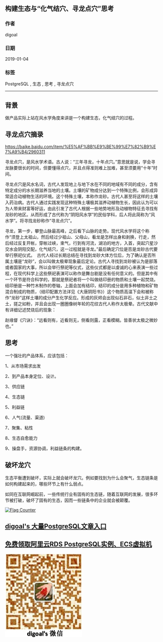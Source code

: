 ## 构建生态与“化气结穴、寻龙点穴”思考         
                                                                                                                
### 作者                                                            
digoal                                                            
                                                                                         
### 日期                                                                         
2019-01-04                                                     
                                                              
### 标签                                                                                                  
PostgreSQL , 生态 , 思考 , 寻龙点穴               
                                                                                                                
----                                                                                                          
                                                                                                                   
## 背景    
做产品实际上站在风水学角度来讲是一个构建生态，化气结穴的过程。  
  
## 寻龙点穴摘录  
https://baike.baidu.com/item/%E5%AF%BB%E9%BE%99%E7%82%B9%E7%A9%B4/2960311  
  
寻龙点穴，是风水学术语。古人说：“三年寻龙，十年点穴。”意思就是说，学会寻龙脉要很长的时间，但要懂得点穴，并且点得准则难上加难，甚至须要用“十年”时间。   
  
寻龙点穴是风水名词，古代人发现地上与地下水在不同的地域有不同的成分，含有特定成分的水长期滋养当地的土壤。土壤的矿物成分达到一个特殊比例，会形成异常适合动植物生活的环境。这个特殊土壤，本称作龙砂。古代人甚至将这样的土壤入药治病。古代人通过实践发现这种特殊土壤极其滋养动植物生长，因此认为可以为人带来财富等好运，由此引发了古代人根据一些地势地形及动植物特征去寻找有龙砂的地区。从而形成了古代称为“阴阳风水学”的民俗学科，后人将此简称为“风水学”。将寻找龙砂称作“寻龙点穴”。  
  
  
寻龙，第一步，攀登山脉最高峰，之后看下山脉的走势。现代风水学将这个称作“须登上太祖山，然后经过少祖山、父母山，看龙是怎样出身和剥换，行走，然后经过反复开帐，穿帐过峡，束气，行到有河流，湖泊的地方，入首，突起穴星沙交水会阴阳交配，化气结穴，这一过程就是寻龙。”最后确定穴位是否是龙砂古代要举行祭祀仪式。　古代人经过长期总结在寻找到龙砂大体方位后，为了确认是否所属土壤是“龙砂”，会以叫做太极晕现象最后定论。古代人寻找到龙砂被认为是部落或者国家的大事，所以会举行祭祀等仪式，这些仪式都是以虔诚的心来表演一些过程，在现代科学上这些祭祀表演可以称作是舞台剧是没有任何意义的。但是其中有一个环节是符合科学的，那就是祭祀者将一个叫做结印册的物质和土壤一起焚烧。结印册是一种竹木制作的卷轴，上面会加有结印，结印的成分是用多种植物和矿物混合制成的物质，（结印配置方法详见《大唐阴阳书》）这个物质高温下会和被称作“龙砂”这样土壤的成分产生化学反应。形成的灰烬会出现似石非石，似土非土之土，搓之如粉，并且会出现一圈圈像树年轮的花纹古代人称作太极晕。古代文献中有详细记述焚烧后的现象：  
  
赵缘督《穴诀》：“远看则有，近看则无，侧看则露，正看模糊。皆善状太极之微妙也。”  
  
## 思考  
一个强壮的产品体系，应该包括：  
  
1、从市场需求出发  
  
2、到产品本身定位、设计。  
  
3、供应链  
  
4、生态链  
  
5、利益链  
  
6、人气(流量、渠道)  
  
7、聚集、粘性  
  
8、生态自愈能力  
  
9、操盘手，资源协调，利益链条的构建。        
  
## 破坏龙穴  
生态平衡遭到破坏，实际上就会破坏龙穴。例如要找到为什么会聚气，生态链条是如何构建起来的，哪些环节上有什么弱点。  
  
如同在互联网崛起前，一些传统行业有固有的生态链，随着互联网的发展，很多环节被打破，破坏了固有的生态，因而一些链条中的企业就会被颠覆。  
    
  
<a rel="nofollow" href="http://info.flagcounter.com/h9V1"  ><img src="http://s03.flagcounter.com/count/h9V1/bg_FFFFFF/txt_000000/border_CCCCCC/columns_2/maxflags_12/viewers_0/labels_0/pageviews_0/flags_0/"  alt="Flag Counter"  border="0"  ></a>  
  
  
## [digoal's 大量PostgreSQL文章入口](https://github.com/digoal/blog/blob/master/README.md "22709685feb7cab07d30f30387f0a9ae")
  
  
## [免费领取阿里云RDS PostgreSQL实例、ECS虚拟机](https://free.aliyun.com/ "57258f76c37864c6e6d23383d05714ea")
  
  
![digoal's weixin](../pic/digoal_weixin.jpg "f7ad92eeba24523fd47a6e1a0e691b59")
  
